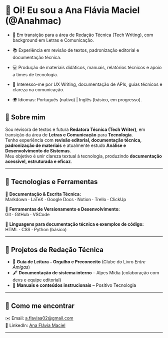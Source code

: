 # 👋 Oi! Eu sou a Ana Flávia Maciel (@Anahmac)

- 🎯 Em transição para a área de Redação Técnica (Tech Writing), com background em Letras e Comunicação.

- 📚 Experiência em revisão de textos, padronização editorial e documentação técnica.

- 💻 Produção de materiais didáticos, manuais, relatórios técnicos e apoio a times de tecnologia.

- 📝 Interesso-me por UX Writing, documentação de APIs, guias técnicos e clareza na comunicação.

- 🌍 Idiomas: Português (nativo) | Inglês (básico, em progresso). 

## 🚀 Sobre mim  
Sou revisora de textos e futura **Redatora Técnica (Tech Writer)**, em transição da área de **Letras e Comunicação** para **Tecnologia**.  
Tenho experiência com **revisão editorial, documentação técnica, padronização de materiais** e atualmente estudo **Análise e Desenvolvimento de Sistemas**.  
Meu objetivo é unir clareza textual à tecnologia, produzindo **documentação acessível, estruturada e eficaz**.  

---

## 🔧 Tecnologias e Ferramentas  

📌 **Documentação & Escrita Técnica:**  
Markdown · LaTeX · Google Docs · Notion · Trello · ClickUp  

📌 **Ferramentas de Versionamento e Desenvolvimento:**  
Git · GitHub · VSCode  

📌 **Linguagens para documentação técnica e exemplos de código:**  
HTML · CSS · Python (básico)  

---

## 📂 Projetos de Redação Técnica  

- 📘 **Guia de Leitura – Orgulho e Preconceito** (Clube do Livro *Entre Amigas*)  
- 🖋 **Documentação de sistema interno** – Alpes Mídia (colaboração com devs e equipe editorial)  
- 📑 **Manuais e conteúdos instrucionais** – Positivo Tecnologia  

---

## 📩 Como me encontrar  
✉️ Email: [a.flaviaa02@gmail.com](mailto:a.flaviaa02@gmail.com)  
🔗 LinkedIn: [Ana Flávia Maciel](https://www.linkedin.com/in/ana-fl%C3%A1via-maciel0/)  

---

<!---
Anahmac/Anahmac is a ✨ special ✨ repository because its `README.md` (this file) appears on your GitHub profile.
You can click the Preview link to take a look at your changes.
--->

